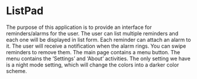 # ListPad
The purpose of this application is to provide an interface for reminders/alarms for the user. 
The user can list multiple reminders and each one will be displayed in list form. 
Each reminder can attach an alarm to it. The user will receive a notification when the alarm rings. 
You can swipe reminders to remove them. The main page contains a menu button. 
The menu contains the ‘Settings’ and ‘About’ activities. 
The only setting we have is a night mode setting, which will change the colors into a darker color scheme.

